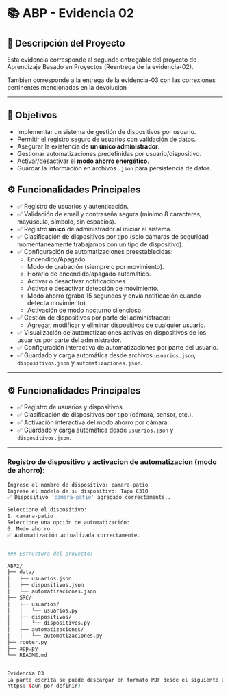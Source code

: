 # 📚 ABP - Evidencia 02

## 📌 Descripción del Proyecto

Esta evidencia corresponde al segundo entregable del proyecto de Aprendizaje Basado en Proyectos (Reentrega de la evidencia-02). 

Tambien corresponde a la entrega de la evidencia-03 con las correxiones pertinentes mencionadas en la devolucion

---
## 🧩 Objetivos

- Implementar un sistema de gestión de dispositivos por usuario.
- Permitir el registro seguro de usuarios con validación de datos.
- Asegurar la existencia de **un único administrador**.
- Gestionar automatizaciones predefinidas por usuario/dispositivo.
- Activar/desactivar el **modo ahorro energético**.
- Guardar la información en archivos `.json` para persistencia de datos.


## ⚙️ Funcionalidades Principales

- ✅ Registro de usuarios y autenticación.
- ✅ Validación de email y contraseña segura (mínimo 8 caracteres, mayúscula, símbolo, sin espacios).
- ✅ Registro **único** de administrador al iniciar el sistema.
- ✅ Clasificación de dispositivos por tipo (solo cámaras de seguridad momentaneamente trabajamos con un tipo de dispositivo).
- ✅ Configuración de automatizaciones preestablecidas:
  - Encendido/Apagado.
  - Modo de grabación (siempre o por movimiento).
  - Horario de encendido/apagado automático.
  - Activar o desactivar notificaciones.
  - Activar o desactivar detección de movimiento.
  - Modo ahorro (graba 15 segundos y envía notificación cuando detecta movimiento).
  - Activación de modo nocturno silencioso.
- ✅ Gestión de dispositivos por parte del administrador:
  - Agregar, modificar y eliminar dispositivos de cualquier usuario.
- ✅ Visualización de automatizaciones activas en dispositivos de los usuarios por parte del administrador.
- ✅ Configuración interactiva de automatizaciones por parte del usuario.
- ✅ Guardado y carga automática desde archivos `usuarios.json`, `dispositivos.json` y `automatizaciones.json`.

---
## ⚙️ Funcionalidades Principales

- ✅ Registro de usuarios y dispositivos.
- ✅ Clasificación de dispositivos por tipo (cámara, sensor, etc.).
- ✅ Activación interactiva del modo ahorro por cámara.
- ✅ Guardado y carga automática desde `usuarios.json` y `dispositivos.json`.

---

### Registro de dispositivo y activacion de automatizacion (modo de ahorro):
```bash
Ingrese el nombre de dispositivo: camara-patio
Ingrese el modelo de su dispositivo: Tapo C310
✅ Dispositivo 'camara-patio' agregado correctamente..

Seleccione el dispositivo:
1. camara-patio
Seleccione una opción de automatización:
6. Modo ahorro
✅ Automatización actualizada correctamente.


### Estructura del proyecto:

ABP2/
├── data/
│   ├── usuarios.json
│   ├── dispositivos.json
│   └── automatizaciones.json
├── SRC/
│   ├── usuarios/
│   │   └── usuarios.py
│   ├── dispositivos/
│   │   └── dispositivos.py
│   ├── automatizaciones/
│   │   └── automatizaciones.py
├── router.py
├── app.py
└── README.md


Evidencia 03
La parte escrita se puede descargar en formato PDF desde el siguiente Link:
https: (aun por definir)
